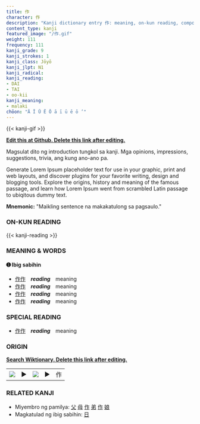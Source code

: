 ```yaml
---
title: 作
character: 作
description: "Kanji dictionary entry 作: meaning, on-kun reading, compounds, origin, related kanji"
content_type: kanji
featured_image: "/作.gif"
weight: 111
frequency: 111
kanji_grade: 9
kanji_strokes: 1
kanji_class: Jōyō
kanji_jlpt: N1
kanji_radical: 
kanji_reading: 
- DAI
- TAI
- oo-kii
kanji_meaning:
- malaki
chōon: "Ā Ī Ū Ē Ō ā ī ū ē ō ’"
---
```

[//]: # (Don't edit the line below. Kanji animated GIF code is automatically generated.)
{{< kanji-gif >}}

[//]: # (Edit below this line.)

**[Edit this at Github. Delete this link after editing.](https://github.com/tim0g/tim/tree/main/content/kanji/作/index.md)**

Magsulat dito ng introduction tungkol sa kanji. Mga opinions, impressions, suggestions, trivia, ang kung ano-ano pa.

Generate Lorem Ipsum placeholder text for use in your graphic, print and web layouts, and discover plugins for your favorite writing, design and blogging tools. Explore the origins, history and meaning of the famous passage, and learn how Lorem Ipsum went from scrambled Latin passage to ubiqitous dummy text.
 
**Mnemonic:** "Maikling sentence na makakatulong sa pagsaulo."

### ON-KUN READING

[//]: # (Don't edit the line below. ON-KUN READING code is automatically generated.)
{{< kanji-reading >}}

### MEANING & WORDS

#### ➊ **Ibig sabihin**
  - [作](../作)[作](../作)　***reading***　meaning
  - [作](../作)[作](../作)　***reading***　meaning
  - [作](../作)[作](../作)　***reading***　meaning
  - [作](../作)[作](../作)　***reading***　meaning

### SPECIAL READING
  - [作](../作)[作](../作)　***reading***　meaning

### ORIGIN

**[Search Wiktionary. Delete this link after editing.](https://wiktionary.org/wiki/作)**
<table class="kanji-table"><tr><td>
<img src="60px-作-bronze.svg.png">
</td><td>▶</td><td>
<img src="60px-作-oracle.svg.png">
</td><td>▶</td>
<td class="kanji-origin">作</td>
</tr></table>

### RELATED KANJI
- Miyembro ng pamilya: [父](../父) [母](../母) [作](../作) [弟](../弟) [作](../作) [娘](../娘)
- Magkatulad ng ibig sabihin: [日](../日)
